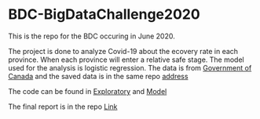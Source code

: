 # BDC-BigDataChallenge2020

This is the repo for the BDC occuring in June 2020.

The project is done to analyze Covid-19 about the ecovery rate in each province. When each province will enter a relative safe stage. The model used for the analysis is logistic regression. The data is from [Government of Canada](https://health-infobase.canada.ca/covid-19/) and the saved data is in the same repo [address](https://github.com/harrisyang611/BDC-BigDataChallenge2020-/blob/master/covid19.csv)

The code can be found in [Exploratory](https://github.com/harrisyang611/BDC-BigDataChallenge2020-/blob/master/EDA.R) and [Model](https://github.com/harrisyang611/BDC-BigDataChallenge2020-/blob/master/modelling.Rmd)

The final report is in the repo [Link](https://github.com/harrisyang611/BDC-BigDataChallenge2020-/blob/master/Report/UnBDC_2020_Project_Report_7185_g0149un9m44.pdf)
